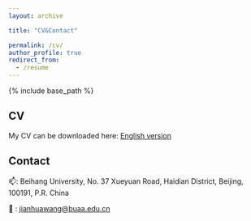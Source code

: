 ```yaml
---
layout: archive

title: "CV&Contact"

permalink: /cv/
author_profile: true
redirect_from:
  - /resume
---
```


{% include base_path %}

## CV

My CV can be downloaded here: <a href="https://jianhua-WANG-BUAA.github.io/files/CV-Jianhua-EN-V3.pdf" target="_blank">English version</a>

## Contact

📫: Beihang University, No. 37 Xueyuan Road, Haidian District, Beijing, 100191, P.R. China

📧 : jianhuawang@buaa.edu.cn
